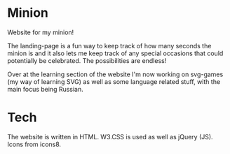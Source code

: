 # Minion
Website for my minion!

The landing-page is a fun way to keep track of how many seconds the minion is and it also lets me keep track of any special occasions that could potentially be celebrated. The possibilities are endless!

Over at the learning section of the website I'm now working on svg-games (my way of learning SVG) as well as some language related stuff, with the main focus being Russian.

# Tech
The website is written in HTML. W3.CSS is used as well as jQuery (JS). Icons from icons8.
